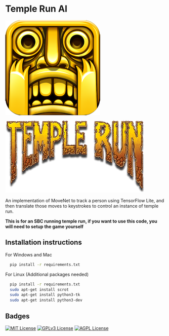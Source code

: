 # Temple Run AI
![Temple Run Logo](https://github.com/eren123danyel/temple-run-ai/blob/master/temple_run_logo.png?raw=true)

![Temple Run Text](https://github.com/eren123danyel/temple-run-ai/blob/master/temple_run_text.png?raw=true)


An implementation of MoveNet to track a person using TensorFlow Lite, and then translate those moves to keystrokes to control an instance of temple run. 

**This is for an SBC running temple run, if you want to use this code, you will need to setup the game yourself**

## Installation instructions
For Windows and Mac 
```bash
  pip install -r requirements.txt
```
For Linux (Additional packages needed)
```bash
  pip install -r requirements.txt
  sudo apt-get install scrot
  sudo apt-get install python3-tk
  sudo apt-get install python3-dev
```
## Badges

[![MIT License](https://img.shields.io/badge/License-MIT-green.svg)](https://choosealicense.com/licenses/mit/)
[![GPLv3 License](https://img.shields.io/badge/License-GPL%20v3-yellow.svg)](https://opensource.org/licenses/)
[![AGPL License](https://img.shields.io/badge/license-AGPL-blue.svg)](http://www.gnu.org/licenses/agpl-3.0)

